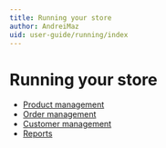 ```yaml
---
title: Running your store
author: AndreiMaz
uid: user-guide/running/index
---
```


# Running your store

* [Product management](xref:user-guide/running/product-management/index)
* [Order management](xref:user-guide/running/order-management/index)
* [Customer management](xref:user-guide/running/customer-management/index)
* [Reports](xref:user-guide/running/reports/index)
